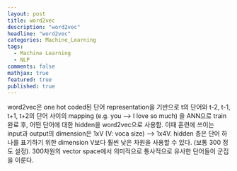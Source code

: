```yaml
---
layout: post
title: word2vec
description: "word2vec"
headline: "word2vec"
categories: Machine_Learning
tags: 
  - Machine Learning
  - NLP
comments: false
mathjax: true
featured: true
published: true
---
```


word2vec은 one hot coded된 단어 representation을 기반으로 t의 단어와 t-2, t-1, t+1, t+2의 단어 사이의 mapping (e.g. you --> I love so much) 을 ANN으로 train 완료 후, 어떤 단어에 대한 hidden을 word2vec으로 사용함. 이때 훈련에 쓰이는 input과 output의 dimension은 1xV (V: voca size) --> 1x4V. hidden 층은 단어 하나를 표기하기 위한 dimension V보다 훨씬 낮은 차원을 사용할 수 있다. (보통 300 정도 설정). 300차원의 vector space에서 의미적으로 통사적으로 유사한 단어들이 군집을 이룬다.
